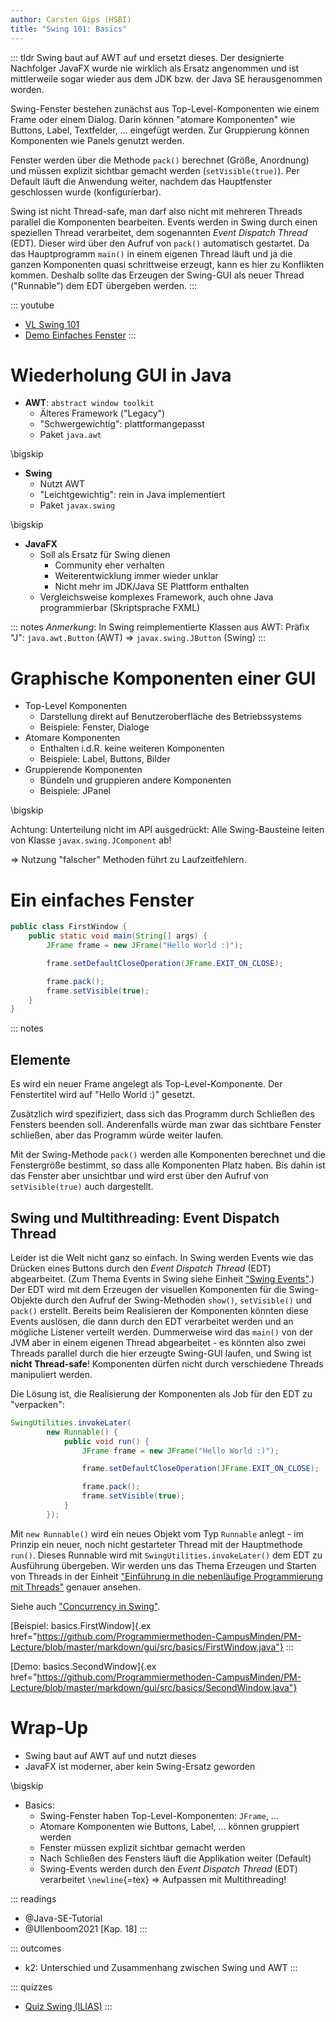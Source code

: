 ```yaml
---
author: Carsten Gips (HSBI)
title: "Swing 101: Basics"
---
```


::: tldr
Swing baut auf AWT auf und ersetzt dieses. Der designierte Nachfolger JavaFX wurde
nie wirklich als Ersatz angenommen und ist mittlerweile sogar wieder aus dem JDK
bzw. der Java SE herausgenommen worden.

Swing-Fenster bestehen zunächst aus Top-Level-Komponenten wie einem Frame oder einem
Dialog. Darin können "atomare Komponenten" wie Buttons, Label, Textfelder, ...
eingefügt werden. Zur Gruppierung können Komponenten wie Panels genutzt werden.

Fenster werden über die Methode `pack()` berechnet (Größe, Anordnung) und müssen
explizit sichtbar gemacht werden (`setVisible(true)`). Per Default läuft die
Anwendung weiter, nachdem das Hauptfenster geschlossen wurde (konfigurierbar).

Swing ist nicht Thread-safe, man darf also nicht mit mehreren Threads parallel die
Komponenten bearbeiten. Events werden in Swing durch einen speziellen Thread
verarbeitet, dem sogenannten *Event Dispatch Thread* (EDT). Dieser wird über den
Aufruf von `pack()` automatisch gestartet. Da das Hauptprogramm `main()` in einem
eigenen Thread läuft und ja die ganzen Komponenten quasi schrittweise erzeugt, kann
es hier zu Konflikten kommen. Deshalb sollte das Erzeugen der Swing-GUI als neuer
Thread ("Runnable") dem EDT übergeben werden.
:::

::: youtube
-   [VL Swing 101](https://youtu.be/ynwu6LuSLgQ)
-   [Demo Einfaches Fenster](https://youtu.be/L3Y2mB7-jRQ)
:::

# Wiederholung GUI in Java

-   **AWT**: `abstract window toolkit`
    -   Älteres Framework ("Legacy")
    -   "Schwergewichtig": plattformangepasst
    -   Paket `java.awt`

\bigskip

-   **Swing**
    -   Nutzt AWT
    -   "Leichtgewichtig": rein in Java implementiert
    -   Paket `javax.swing`

\bigskip

-   **JavaFX**
    -   Soll als Ersatz für Swing dienen
        -   Community eher verhalten
        -   Weiterentwicklung immer wieder unklar
        -   Nicht mehr im JDK/Java SE Plattform enthalten
    -   Vergleichsweise komplexes Framework, auch ohne Java programmierbar
        (Skriptsprache FXML)

::: notes
*Anmerkung*: In Swing reimplementierte Klassen aus AWT: Präfix "J":
`java.awt.Button` (AWT) =\> `javax.swing.JButton` (Swing)
:::

# Graphische Komponenten einer GUI

-   Top-Level Komponenten
    -   Darstellung direkt auf Benutzeroberfläche des Betriebssystems
    -   Beispiele: Fenster, Dialoge
-   Atomare Komponenten
    -   Enthalten i.d.R. keine weiteren Komponenten
    -   Beispiele: Label, Buttons, Bilder
-   Gruppierende Komponenten
    -   Bündeln und gruppieren andere Komponenten
    -   Beispiele: JPanel

\bigskip

Achtung: Unterteilung nicht im API ausgedrückt: Alle Swing-Bausteine leiten von
Klasse `javax.swing.JComponent` ab!

=\> Nutzung "falscher" Methoden führt zu Laufzeitfehlern.

# Ein einfaches Fenster

``` java
public class FirstWindow {
    public static void main(String[] args) {
        JFrame frame = new JFrame("Hello World :)");

        frame.setDefaultCloseOperation(JFrame.EXIT_ON_CLOSE);

        frame.pack();
        frame.setVisible(true);
    }
}
```

::: notes
## Elemente

Es wird ein neuer Frame angelegt als Top-Level-Komponente. Der Fenstertitel wird auf
"Hello World :)" gesetzt.

Zusätzlich wird spezifiziert, dass sich das Programm durch Schließen des Fensters
beenden soll. Anderenfalls würde man zwar das sichtbare Fenster schließen, aber das
Programm würde weiter laufen.

Mit der Swing-Methode `pack()` werden alle Komponenten berechnet und die
Fenstergröße bestimmt, so dass alle Komponenten Platz haben. Bis dahin ist das
Fenster aber unsichtbar und wird erst über den Aufruf von `setVisible(true)` auch
dargestellt.

## Swing und Multithreading: Event Dispatch Thread

Leider ist die Welt nicht ganz so einfach. In Swing werden Events wie das Drücken
eines Buttons durch den *Event Dispatch Thread* (EDT) abgearbeitet. (Zum Thema
Events in Swing siehe Einheit ["Swing Events"](events.md).) Der EDT wird mit dem
Erzeugen der visuellen Komponenten für die Swing-Objekte durch den Aufruf der
Swing-Methoden `show()`, `setVisible()` und `pack()` erstellt. Bereits beim
Realisieren der Komponenten könnten diese Events auslösen, die dann durch den EDT
verarbeitet werden und an mögliche Listener verteilt werden. Dummerweise wird das
`main()` von der JVM aber in einem eigenen Thread abgearbeitet - es könnten also
zwei Threads parallel durch die hier erzeugte Swing-GUI laufen, und Swing ist
**nicht Thread-safe**! Komponenten dürfen nicht durch verschiedene Threads
manipuliert werden.

Die Lösung ist, die Realisierung der Komponenten als Job für den EDT zu "verpacken":

``` java
SwingUtilities.invokeLater(
        new Runnable() {
            public void run() {
                JFrame frame = new JFrame("Hello World :)");

                frame.setDefaultCloseOperation(JFrame.EXIT_ON_CLOSE);

                frame.pack();
                frame.setVisible(true);
            }
        });
```

Mit `new Runnable()` wird ein neues Objekt vom Typ `Runnable` anlegt - im Prinzip
ein neuer, noch nicht gestarteter Thread mit der Hauptmethode `run()`. Dieses
Runnable wird mit `SwingUtilities.invokeLater()` dem EDT zu Ausführung übergeben.
Wir werden uns das Thema Erzeugen und Starten von Threads in der Einheit
["Einführung in die nebenläufige Programmierung mit
Threads"](../threads/threads-intro.md) genauer ansehen.

Siehe auch ["Concurrency in
Swing"](https://docs.oracle.com/javase/tutorial/uiswing/concurrency/index.html).

[Beispiel: basics.FirstWindow]{.ex
href="https://github.com/Programmiermethoden-CampusMinden/PM-Lecture/blob/master/markdown/gui/src/basics/FirstWindow.java"}
:::

[Demo: basics.SecondWindow]{.ex
href="https://github.com/Programmiermethoden-CampusMinden/PM-Lecture/blob/master/markdown/gui/src/basics/SecondWindow.java"}

# Wrap-Up

-   Swing baut auf AWT auf und nutzt dieses
-   JavaFX ist moderner, aber kein Swing-Ersatz geworden

\bigskip

-   Basics:
    -   Swing-Fenster haben Top-Level-Komponenten: `JFrame`, ...
    -   Atomare Komponenten wie Buttons, Label, ... können gruppiert werden
    -   Fenster müssen explizit sichtbar gemacht werden
    -   Nach Schließen des Fensters läuft die Applikation weiter (Default)
    -   Swing-Events werden durch den *Event Dispatch Thread* (EDT) verarbeitet
        `\newline`{=tex} =\> Aufpassen mit Multithreading!

::: readings
-   @Java-SE-Tutorial
-   @Ullenboom2021 [Kap. 18]
:::

::: outcomes
-   k2: Unterschied und Zusammenhang zwischen Swing und AWT
:::

::: quizzes
-   [Quiz Swing
    (ILIAS)](https://www.hsbi.de/elearning/goto.php?target=tst_1106248&client_id=FH-Bielefeld)
:::
